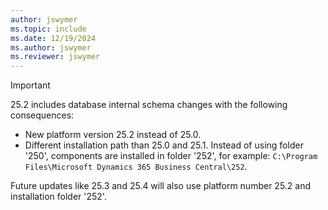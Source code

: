 ```yaml
---
author: jswymer
ms.topic: include
ms.date: 12/19/2024
ms.author: jswymer
ms.reviewer: jswymer
---
```

> [!IMPORTANT]
> 25.2 includes database internal schema changes with the following consequences:
>
> - New platform version 25.2 instead of 25.0.
> - Different installation path than 25.0 and 25.1. Instead of using folder '250', components are installed in folder '252', for example: `C:\Program Files\Microsoft Dynamics 365 Business Central\252`.
>
> Future updates like 25.3 and 25.4 will also use platform number 25.2 and installation folder '252'.